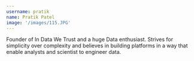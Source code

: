 ```yaml
---
username: pratik
name: Pratik Patel
image: '/images/115.JPG'
---
```


Founder of In Data We Trust and a huge Data enthusiast. Strives for simplicity over complexity and believes in building platforms in a way that enable analysts and scientist to engineer data.